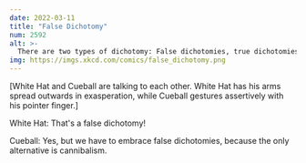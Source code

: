 ```yaml
---
date: 2022-03-11
title: "False Dichotomy"
num: 2592
alt: >-
  There are two types of dichotomy: False dichotomies, true dichotomies, and surprise trichotomies.
img: https://imgs.xkcd.com/comics/false_dichotomy.png
---
```

[White Hat and Cueball are talking to each other. White Hat has his arms spread outwards in exasperation, while Cueball gestures assertively with his pointer finger.]

White Hat: That's a false dichotomy!

Cueball: Yes, but we have to embrace false dichotomies, because the only alternative is cannibalism.